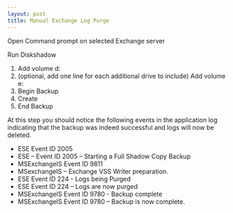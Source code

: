 ```yaml
---
layout: post
title: Manual Exchange Log Purge
---
```


Open Command prompt on selected Exchange server

Run Diskshadow

1. Add volume d:
2. (optional, add one line for each additional drive to include) Add volume e:
3. Begin Backup
4. Create
5. End Backup

At this step you should notice the following events in the application log indicating that the backup was indeed successful and logs will now be deleted.

- ESE Event ID 2005
- ESE – Event ID 2005 – Starting a Full Shadow Copy Backup
- MSExchangeIS Event ID 9811
- MSexchangeIS – Exchange VSS Writer preparation.
- ESE Event ID 224 - Logs being Purged
- ESE Event ID 224 – Logs are now purged
- MSExchangeIS Event ID 9780 - Backup complete
- MSExchangeIS Event ID 9780 – Backup is now complete.
<!--kg-card-end: markdown-->